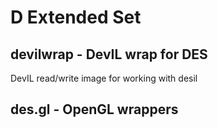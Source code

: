 # D Extended Set #

## devilwrap - DevIL wrap for DES ##

DevIL read/write image for working with desil

## des.gl - OpenGL wrappers ##
